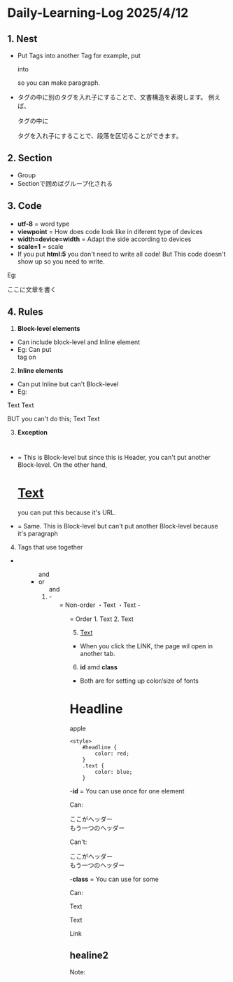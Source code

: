 # Daily-Learning-Log 2025/4/12

## 1. Nest
- Put Tags into another Tag for example, put <p> into <div> so you can make paragraph.

- タグの中に別のタグを入れ子にすることで、文書構造を表現します。 例えば、 <div> タグの中に <p> タグを入れ子にすることで、段落を区切ることができます。


## 2. Section
- Group
- Sectionで囲めばグループ化される


## 3. Code
- **utf-8** = word type　
- **viewpoint** = How does code look like in diferent type of devices
- **width=device=width** = Adapt the side according to devices
- **scale=1** = scale 
- If you put **html:5** you don't need to write all code! But **<meta name="description" content="Smaple text text">** This code doesn't show up so you need to write.


Eg:
<!DOCTYPE html>
<html lang="en ">
<head>
    <meta charset="UTF-8">
    <meta name="viewport" content="width=device-width, initial-scale=1.0">
    <title>Document</title>
    <meta name="description" content="Smaple text text">
</head>
<body>
    ここに文章を書く
</body>
</html>

## 4. Rules
1. **Block-level elements**
- Can include block-level and Inline element
- Eg: Can put <section> tag on <section>

2. **Inline elements**
- Can put Inline but can't Block-level
- Eg: 
 <span>
        Text 
        <span>Text</span>
</span>

BUT you can't do this;
 <span>
        Text 
        <span>Text</span>
        <section></section>
</span>

3. **Exception**
- <h1></h1> = This is Block-level but since this is Header, you can't put another Block-level. On the other hand, <h1><a href=””>Text</a> </h1> you can put this because it's URL.
- <p></p> = Same. This is Block-level but can't put another Block-level because it's paragraph

4. Tags that use together

**<ul><li><ol>**
<ul> and <li> or <ol> and <li>
- <ul> = Non-order
・Text
・Text
- <ol> = Order
1. Text
2. Text


5. <a target="_blank" href="LINK">Text</a>
- When you click the LINK, the page wil open 
in another tab.

6. **id** amd **class**
- Both are for setting up color/size of fonts

<h1 id="headline">Headline</h1>
    <p class="text">apple</p>

    <style>
        #headline {
            color: red;
        }
        .text {
            color: blue;
        }

-**id** = You can use once for one element

Can: 
 <div id="header">ここがヘッダー</div>
<div id="sholder">もう一つのヘッダー</div>

Can't:
<div id="header">ここがヘッダー</div>
<div id="header">もう一つのヘッダー</div>

-**class** = You can use for some 

Can:
  <p class="text">Text</p>
  <p class="text">Text</p>
  <a class="text” href="">Link</a>
  <h2 class="text">healine2</h2>

Note: <style> Tag is for deciding color and size of font

